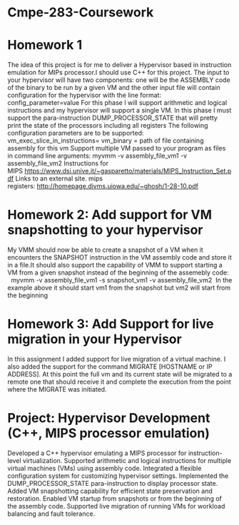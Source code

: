 # Cmpe-283-Coursework
# Homework 1
The idea of this project is for me to deliver a Hypervisor based in instruction emulation for MIPs processor.I should use C++ for this project.
The input to your hypervisor will have two components: one will be the ASSEMBLY code of the binary to be run by a given VM and the other input file will contain configuration for the hypervisor with the line format:
config_parameter=value
For this phase I will support arithmetic and logical instructions and my hypervisor will support a single VM.
In this phase I must support the para-instruction DUMP_PROCESSOR_STATE that will pretty print the state of the processors including all registers
The following configuration parameters are to be supported:
vm_exec_slice_in_instructions=<number of instructions to execute before we context switch to another VM>
vm_binary = path of file containing assembly for this vm
Support multiple VM passed to your program as files in command line arguments:
myvmm -v assembly_file_vm1 -v assembly_file_vm2
Instructions for MIPS https://www.dsi.unive.it/~gasparetto/materials/MIPS_Instruction_Set.pdf
Links to an external site.
mips registers: http://homepage.divms.uiowa.edu/~ghosh/1-28-10.pdf


# Homework 2: Add support for VM snapshotting to your hypervisor
My VMM should now be able to create a snapshot of a VM when it encounters the SNAPSHOT <filename> instruction in the VM assembly code and store it in a file.It should also support the capability of VMM to support starting a VM from a given snapshot instead of the beginning of the assemebly code:
 
myvmm -v assembly_file_vm1 -s snapshot_vm1 -v assembly_file_vm2 
In the example above it should start vm1 from the snapshot but vm2 will start from the beginning

# Homework 3: Add Support for live migration in your Hypervisor
In this assignment I added support for live migration of a virtual machine. I also added the support for the command MIGRATE [HOSTNAME or IP ADDRESS]. At this point the full vm and its current state will be migrated to a remote one that should receive it and complete the execution from the point where the MIGRATE was initiated.



# Project: Hypervisor Development (C++, MIPS processor emulation)

Developed a C++ hypervisor emulating a MIPS processor for instruction-level virtualization.
Supported arithmetic and logical instructions for multiple virtual machines (VMs) using assembly code.
Integrated a flexible configuration system for customizing hypervisor settings.
Implemented the DUMP_PROCESSOR_STATE para-instruction to display processor state.
Added VM snapshotting capability for efficient state preservation and restoration.
Enabled VM startup from snapshots or from the beginning of the assembly code.
Supported live migration of running VMs for workload balancing and fault tolerance.
